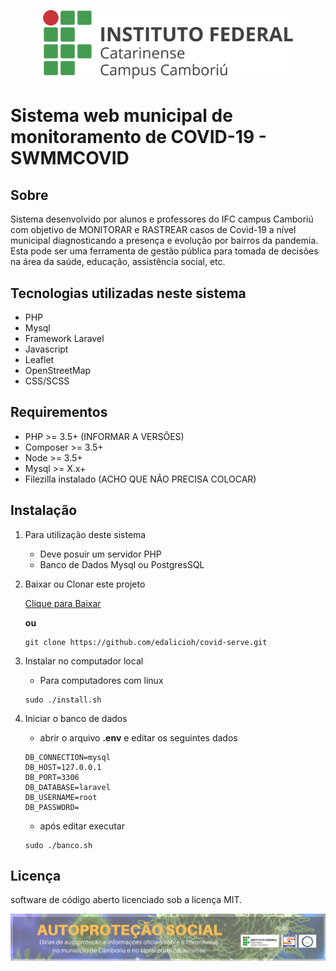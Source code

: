 
<p align="center"><a href="http://www.camboriu.ifc.edu.br/" target="_blank"><img src="./public/img/logoIFC.png" width="400"></a></p>



# Sistema web municipal de monitoramento de COVID-19 - SWMMCOVID


## **Sobre**


<p> Sistema desenvolvido por alunos e professores do IFC campus Camboriú com objetivo de MONITORAR e RASTREAR casos de Covid-19 a nível municipal diagnosticando a presença e evolução por bairros da pandemia. Esta pode ser uma ferramenta de gestão pública para tomada de decisões na área da saúde, educação, assistência social, etc.
</p>


## **Tecnologias utilizadas neste sistema**

* PHP 
* Mysql
* Framework Laravel
* Javascript
* Leaflet
* OpenStreetMap
* CSS/SCSS
  
## **Requirementos**

* PHP >= 3.5+  (INFORMAR A VERSÕES)
* Composer >= 3.5+
* Node >= 3.5+  
* Mysql >= X.x+
* Filezilla instalado (ACHO QUE NÃO PRECISA COLOCAR)
  
## **Instalação**

1. Para utilização deste sistema
	- Deve posuir um servidor PHP
	- Banco de Dados Mysql ou PostgresSQL
  
2. Baixar ou Clonar este projeto

  
    [Clique para Baixar](https://github.com/edalicioh/covid-serve/archive/master.zip)

    **ou**
    
    ```shell
    git clone https://github.com/edalicioh/covid-serve.git
    ```

3. Instalar no computador local
    - Para computadores com linux
    ```shell
    sudo ./install.sh
    ```
4. Iniciar o banco de dados


    - abrir o arquivo **.env** e editar os seguintes dados
  
    ```
    DB_CONNECTION=mysql
    DB_HOST=127.0.0.1
    DB_PORT=3306
    DB_DATABASE=laravel
    DB_USERNAME=root
    DB_PASSWORD=
    ```
    - após editar executar 
    
    ```
    sudo ./banco.sh
    ```



## **Licença**

software de código aberto licenciado sob a licença MIT.

<p align="center"><a href="http://www.camboriu.ifc.edu.br/autoprotecao-social/" target="_blank"><img src="./public/img/banner-social.png"></a></p>

